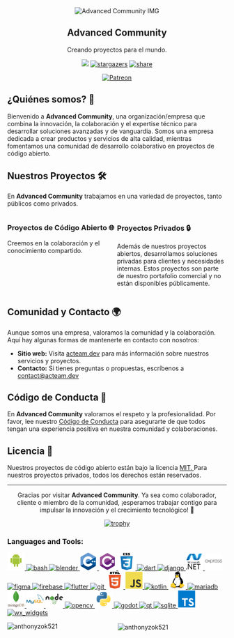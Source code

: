 <div align="center">
  <img src="https://github.com/user-attachments/assets/10e24382-e1a2-4535-b845-864f458ffd68"  alt="Advanced Community IMG"/>
  <h2 align="center">Advanced Community</h2>
  <p align="center">Creando proyectos para el mundo.</p>
</div>
<div align="center">
  
![](https://komarev.com/ghpvc/?username=Advanced-Community&color=blue)
[![stargazers](https://img.shields.io/github/stars/Advanced-Community)](https://github.com/ryo-ma/github-profile-trophy/stargazers)
[![share](https://img.shields.io/twitter/url?style=social&url=https%3A%2F%2Fgithub.com%2Fryo-ma%2FAdvanced-Community)](https://x.com/@advc_community)
<!--[![forks](https://img.shields.io/github/forks/Advanced-Community)](https://github.com/ryo-ma/github-profile-trophy/network/members)
[![issues](https://img.shields.io/github/issues/Advanced-Community)](https://github.com/ryo-ma/github-profile-trophy/issues)
[![license](https://img.shields.io/github/license/Advanced-Community)](https://github.com/ryo-ma/github-profile-trophy/blob/master/LICENSE)-->
[![Patreon](https://img.shields.io/badge/Patreon-Support_us-F96854?style=for-the-badge&logo=patreon&logoColor=white)](https://www.patreon.com/advancedcommunity)

<h2 align="left">¿Quiénes somos? 👥</h2>

<p align="left">Bienvenido a <b>Advanced Community</b>, una organización/empresa que combina la innovación, la colaboración y el expertise técnico para desarrollar soluciones avanzadas y de vanguardia. Somos una empresa dedicada a crear productos y servicios de alta calidad, mientras fomentamos una comunidad de desarrollo colaborativo en proyectos de código abierto.<p>

<h2 align="left">Nuestros Proyectos 🛠️</h2>

<p align="left">En <b>Advanced Community</b> trabajamos en una variedad de proyectos, tanto públicos como privados.</p>

<div style="display:flex;">
<div style="width:600px"><h3 align="left">Proyectos de Código Abierto 🌐</h3>
<p align="left">Creemos en la colaboración y el conocimiento compartido.</p></div>
<div style="width:600px"><h3 align="left">Proyectos Privados 🔒</h3>
<p align="left">
Además de nuestros proyectos abiertos, desarrollamos soluciones privadas para clientes y necesidades internas. Estos proyectos son parte de nuestro portafolio comercial y no están disponibles públicamente.</p></div>
</div>

<!-- - **[Nombre del Proyecto 1](enlace-al-repositorio)**: Breve descripción del proyecto.
- **[Nombre del Proyecto 2](enlace-al-repositorio)**: Breve descripción del proyecto.

¡Explora nuestros repositorios públicos para ver más detalles y contribuir! -->
<h2 align="left">Comunidad y Contacto 🌍</h2>

<div align="left">
<p>Aunque somos una empresa, valoramos la comunidad y la colaboración. Aquí hay algunas formas de mantenerte en contacto con nosotros:</p>
<ul>
<li><b>Sitio web:</b> Visita <a href="https://acteam.dev" target="_blank">acteam.dev</a> para más información sobre nuestros servicios y proyectos.</li>
<li><b>Contacto:</b> Si tienes preguntas o propuestas, escríbenos a <a href="mailto:contact@acteam.dev">contact@acteam.dev</a></li>
</ul>
</div>

<h2 align="left">Código de Conducta 📜</h2>

<p align="left">En <b>Advanced Community</b> valoramos el respeto y la profesionalidad. Por favor, lee nuestro <a href="conduct.md">Código de Conducta</a> para asegurarte de que todos tengan una experiencia positiva en nuestra comunidad y colaboraciones.</p>

<h2 align="left">Licencia 📄</h2>

<p align="left">Nuestros proyectos de código abierto están bajo la licencia <a href="#">MIT. </a>Para nuestros proyectos privados, todos los derechos están reservados.</p>

---

Gracias por visitar **Advanced Community**. Ya sea como colaborador, cliente o miembro de la comunidad, ¡esperamos trabajar contigo para impulsar la innovación y el crecimiento tecnológico! 🚀

[![trophy](https://github-profile-trophy.vercel.app/?username=Anthonyzok521)](https://github.com/ryo-ma/github-profile-trophy)

<h3 align="left">Languages and Tools:</h3>
<p align="left"> <a href="https://developer.android.com" target="_blank" rel="noreferrer"> <img src="https://raw.githubusercontent.com/devicons/devicon/master/icons/android/android-original-wordmark.svg" alt="android" width="40" height="40"/> </a> <a href="https://www.gnu.org/software/bash/" target="_blank" rel="noreferrer"> <img src="https://www.vectorlogo.zone/logos/gnu_bash/gnu_bash-icon.svg" alt="bash" width="40" height="40"/> </a> <a href="https://www.blender.org/" target="_blank" rel="noreferrer"> <img src="https://download.blender.org/branding/community/blender_community_badge_white.svg" alt="blender" width="40" height="40"/> </a> <a href="https://www.w3schools.com/cpp/" target="_blank" rel="noreferrer"> <img src="https://raw.githubusercontent.com/devicons/devicon/master/icons/cplusplus/cplusplus-original.svg" alt="cplusplus" width="40" height="40"/> </a> <a href="https://www.w3schools.com/cs/" target="_blank" rel="noreferrer"> <img src="https://raw.githubusercontent.com/devicons/devicon/master/icons/csharp/csharp-original.svg" alt="csharp" width="40" height="40"/> </a> <a href="https://www.w3schools.com/css/" target="_blank" rel="noreferrer"> <img src="https://raw.githubusercontent.com/devicons/devicon/master/icons/css3/css3-original-wordmark.svg" alt="css3" width="40" height="40"/> </a> <a href="https://dart.dev" target="_blank" rel="noreferrer"> <img src="https://www.vectorlogo.zone/logos/dartlang/dartlang-icon.svg" alt="dart" width="40" height="40"/> </a> <a href="https://www.djangoproject.com/" target="_blank" rel="noreferrer"> <img src="https://cdn.worldvectorlogo.com/logos/django.svg" alt="django" width="40" height="40"/> </a> <a href="https://dotnet.microsoft.com/" target="_blank" rel="noreferrer"> <img src="https://raw.githubusercontent.com/devicons/devicon/master/icons/dot-net/dot-net-original-wordmark.svg" alt="dotnet" width="40" height="40"/> </a> <a href="https://expressjs.com" target="_blank" rel="noreferrer"> <img src="https://raw.githubusercontent.com/devicons/devicon/master/icons/express/express-original-wordmark.svg" alt="express" width="40" height="40"/> </a> <a href="https://www.figma.com/" target="_blank" rel="noreferrer"> <img src="https://www.vectorlogo.zone/logos/figma/figma-icon.svg" alt="figma" width="40" height="40"/> </a> <a href="https://firebase.google.com/" target="_blank" rel="noreferrer"> <img src="https://www.vectorlogo.zone/logos/firebase/firebase-icon.svg" alt="firebase" width="40" height="40"/> </a> <a href="https://flutter.dev" target="_blank" rel="noreferrer"> <img src="https://www.vectorlogo.zone/logos/flutterio/flutterio-icon.svg" alt="flutter" width="40" height="40"/> </a> <a href="https://git-scm.com/" target="_blank" rel="noreferrer"> <img src="https://www.vectorlogo.zone/logos/git-scm/git-scm-icon.svg" alt="git" width="40" height="40"/> </a> <a href="https://www.w3.org/html/" target="_blank" rel="noreferrer"> <img src="https://raw.githubusercontent.com/devicons/devicon/master/icons/html5/html5-original-wordmark.svg" alt="html5" width="40" height="40"/> </a> <a href="https://developer.mozilla.org/en-US/docs/Web/JavaScript" target="_blank" rel="noreferrer"> <img src="https://raw.githubusercontent.com/devicons/devicon/master/icons/javascript/javascript-original.svg" alt="javascript" width="40" height="40"/> </a> <a href="https://kotlinlang.org" target="_blank" rel="noreferrer"> <img src="https://www.vectorlogo.zone/logos/kotlinlang/kotlinlang-icon.svg" alt="kotlin" width="40" height="40"/> </a> <a href="https://www.linux.org/" target="_blank" rel="noreferrer"> <img src="https://raw.githubusercontent.com/devicons/devicon/master/icons/linux/linux-original.svg" alt="linux" width="40" height="40"/> </a> <a href="https://mariadb.org/" target="_blank" rel="noreferrer"> <img src="https://www.vectorlogo.zone/logos/mariadb/mariadb-icon.svg" alt="mariadb" width="40" height="40"/> </a> <a href="https://www.mongodb.com/" target="_blank" rel="noreferrer"> <img src="https://raw.githubusercontent.com/devicons/devicon/master/icons/mongodb/mongodb-original-wordmark.svg" alt="mongodb" width="40" height="40"/> </a> <a href="https://www.mysql.com/" target="_blank" rel="noreferrer"> <img src="https://raw.githubusercontent.com/devicons/devicon/master/icons/mysql/mysql-original-wordmark.svg" alt="mysql" width="40" height="40"/> </a> <a href="https://nodejs.org" target="_blank" rel="noreferrer"> <img src="https://raw.githubusercontent.com/devicons/devicon/master/icons/nodejs/nodejs-original-wordmark.svg" alt="nodejs" width="40" height="40"/> </a> <a href="https://opencv.org/" target="_blank" rel="noreferrer"> <img src="https://www.vectorlogo.zone/logos/opencv/opencv-icon.svg" alt="opencv" width="40" height="40"/> </a> <a href="https://www.python.org" target="_blank" rel="noreferrer"> <img src="https://raw.githubusercontent.com/devicons/devicon/master/icons/python/python-original.svg" alt="python" width="40" height="40"/> </a> <a href="https://www.godotengine.org" target="_blank" rel="noreferrer"> <img src="https://godotengine.org/assets/logo_dark.svg" alt="godot" width="40" height="40"/> </a> <a href="https://www.qt.io/" target="_blank" rel="noreferrer"> <img src="https://upload.wikimedia.org/wikipedia/commons/0/0b/Qt_logo_2016.svg" alt="qt" width="40" height="40"/> </a> <a href="https://www.sqlite.org/" target="_blank" rel="noreferrer"> <img src="https://www.vectorlogo.zone/logos/sqlite/sqlite-icon.svg" alt="sqlite" width="40" height="40"/> </a> <a href="https://www.typescriptlang.org/" target="_blank" rel="noreferrer"> <img src="https://raw.githubusercontent.com/devicons/devicon/master/icons/typescript/typescript-original.svg" alt="typescript" width="40" height="40"/> </a> <a href="https://www.wxwidgets.org/" target="_blank" rel="noreferrer"> <img src="https://upload.wikimedia.org/wikipedia/commons/b/bb/WxWidgets.svg" alt="wx_widgets" width="40" height="40"/> </a> </p>

<p><img align="left" src="https://github-readme-stats.vercel.app/api/top-langs?username=anthonyzok521&show_icons=true&locale=en&layout=compact&theme=radical" alt="anthonyzok521" /></p>

<p>&nbsp;<img align="center" src="https://github-readme-stats.vercel.app/api?username=anthonyzok521&show_icons=true&locale=en&theme=radical" alt="anthonyzok521" /></p>
